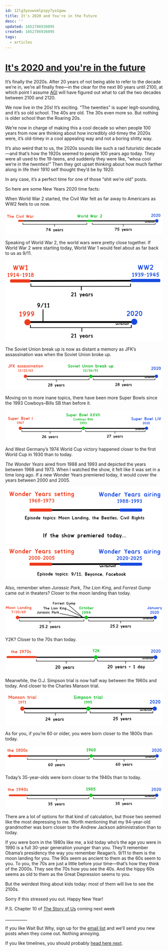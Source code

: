 ```yaml
---
id: 12lg3youwvmlpspy7ya1gww
title: It's 2020 and You're in the Future
desc: ''
updated: 1652786936095
created: 1652786936095
tags:
  - articles
---
```


# [It's 2020 and you're in the future](https://waitbutwhy.com/2020/01/its-2020-and-youre-in-the-future.html)

It’s finally the 2020s. After 20 years of not being able to refer to the decade we’re in, we’re all finally free—in the clear for the next 80 years until 2100, at which point I assume [AGI](https://waitbutwhy.com/2015/01/artificial-intelligence-revolution-1.html) will have figured out what to call the two decades between 2100 and 2120.

We now live in the 20s! It’s exciting. “The twenties” is super legit-sounding, and it’s so old school. The 40s are old. The 30s even more so. But nothing is older school than the Roaring 20s.

We’re now in charge of making this a cool decade so when people 100 years from now are thinking about how incredibly old-timey the 2020s were, it’s old-timey in a cool appealing way and not a boring shitty way.

It’s also weird that to us, the 2020s sounds like such a rad futuristic decade—and that’s how the 1920s seemed to people 100 years ago today. They were all used to the 19-teens, and suddenly they were like, “whoa cool we’re in the _twenties!”_ Then they got upset thinking about how much farther along in life their 1910 self thought they’d be by 1920.

In any case, it’s a perfect time for one of those “shit we’re old” posts.

So here are some New Years 2020 time facts:

When World War 2 started, the Civil War felt as far away to Americans as WW2 feels to us now.

[![](/assets/1-1.png)](https://waitbutwhy.com/wp-content/uploads/2020/01/1-1.png)

Speaking of World War 2, the world wars were pretty close together. If World War 2 were starting today, World War 1 would feel about as far back to us as 9/11.

[![](/assets/7.png)](https://waitbutwhy.com/wp-content/uploads/2020/01/7.png)

The Soviet Union break up is now as distant a memory as JFK’s assassination was when the Soviet Union broke up.

[![](/assets/3-1.png)](https://waitbutwhy.com/wp-content/uploads/2020/01/3-1.png)

Moving on to more inane topics, there have been more Super Bowls since the 1993 Cowboys–Bills SB than before it.

[![](/assets/2.png)](https://waitbutwhy.com/wp-content/uploads/2020/01/2.png)

And West Germany’s 1974 World Cup victory happened closer to the first World Cup in 1930 than to today.

_The Wonder Years_ aired from 1988 and 1993 and depicted the years between 1968 and 1973. When I watched the show, it felt like it was set in a time long ago. If a new Wonder Years premiered today, it would cover the years between 2000 and 2005.

[![](/assets/6-1.png)](https://waitbutwhy.com/wp-content/uploads/2020/01/6-1.png)

Also, remember when _Jurassic Park_, _The Lion King_, and _Forrest Gump_ came out in theaters? Closer to the moon landing than today.

[![](/assets/8.png)](https://waitbutwhy.com/wp-content/uploads/2020/01/8.png)

Y2K? Closer to the 70s than today.

[![](/assets/9-1.png)](https://waitbutwhy.com/wp-content/uploads/2020/01/9-1.png)

Meanwhile, the O.J. Simpson trial is now half way between the 1960s and today. And closer to the Charles Manson trial.

[![](/assets/10-2.png)](https://waitbutwhy.com/wp-content/uploads/2020/01/10-2.png)

As for you, if you’re 60 or older, you were born closer to the 1800s than today.

[![](/assets/4-1.png)](https://waitbutwhy.com/wp-content/uploads/2020/01/4-1.png)

Today’s 35-year-olds were born closer to the 1940s than to today.

[![](/assets/5-1.png)](https://waitbutwhy.com/wp-content/uploads/2020/01/5-1.png)

There are a lot of options for that kind of calculation, but those two seemed like the most depressing to me. Worth mentioning that my 94-year-old grandmother was born closer to the Andrew Jackson administration than to today.

If you were born in the 1980s like me, a kid today who’s the age you were in 1990 is a full 30-year generation younger than you. They’ll remember Obama’s presidency the way you remember Reagan’s. 9/11 to them is the moon landing for you. The 90s seem as ancient to them as the 60s seem to you. To you, the 70s are just a little before your time—that’s how they think of the 2000s. They see the 70s how you see the 40s. And the hippy 60s seems as old to them as the Great Depression seems to you.

But the weirdest thing about kids today: most of them will live to see the 2100s.

Sorry if this stressed you out. Happy New Year!

P.S. Chapter 10 of [The Story of Us](https://waitbutwhy.com/2019/08/story-of-us.html) coming next week

\_\_\_\_\_\_\_\_\_\_\_

If you like Wait But Why, sign up for the [email list](https://mailchi.mp/waitbutwhy/email-signup) and we’ll send you new posts when they come out. Nothing annoying.

If you like timelines, you should probably [head here next](https://waitbutwhy.com/2013/08/putting-time-in-perspective.html).
